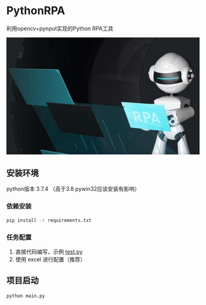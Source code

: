 # PythonRPA
利用opencv+pynput实现的Python RPA工具  

![](./RPA.jpg)

## 安装环境
python版本 3.7.4 （高于3.8 pywin32应该安装有影响）
###  依赖安装
```bash
pip install -r requirements.txt
```

###  任务配置
1. 直接代码编写，示例 [test.py](test.py)
2. 使用 excel 进行配置（推荐）

## 项目启动
```bash
python main.py
```